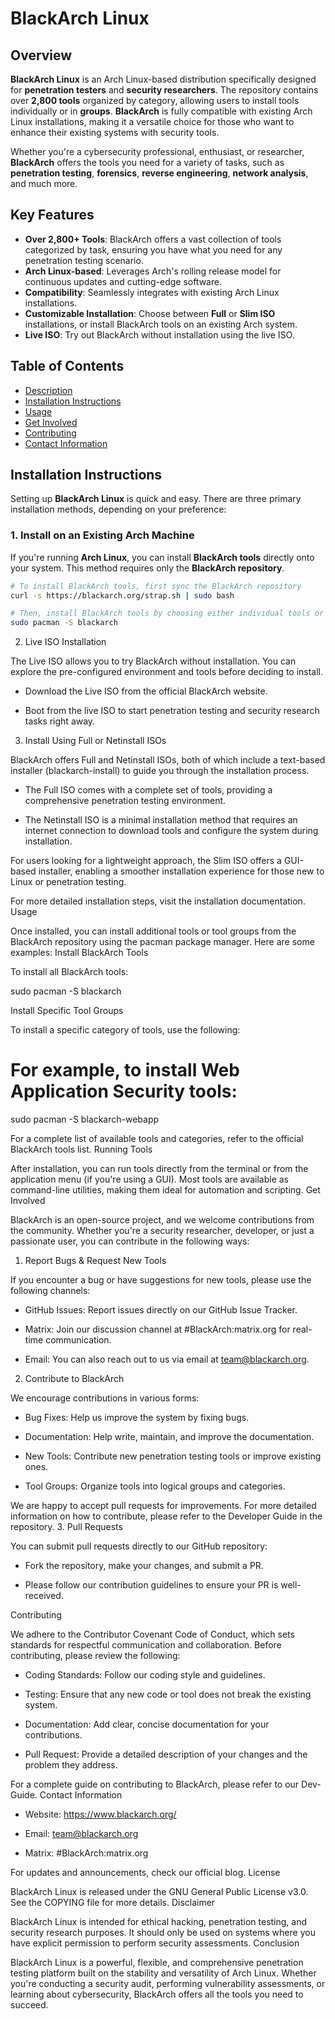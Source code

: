 # BlackArch Linux

## Overview

**BlackArch Linux** is an Arch Linux-based distribution specifically designed for **penetration testers** and **security researchers**. The repository contains over **2,800 tools** organized by category, allowing users to install tools individually or in **groups**. **BlackArch** is fully compatible with existing Arch Linux installations, making it a versatile choice for those who want to enhance their existing systems with security tools.

Whether you're a cybersecurity professional, enthusiast, or researcher, **BlackArch** offers the tools you need for a variety of tasks, such as **penetration testing**, **forensics**, **reverse engineering**, **network analysis**, and much more.

## Key Features

- **Over 2,800+ Tools**: BlackArch offers a vast collection of tools categorized by task, ensuring you have what you need for any penetration testing scenario.
- **Arch Linux-based**: Leverages Arch's rolling release model for continuous updates and cutting-edge software.
- **Compatibility**: Seamlessly integrates with existing Arch Linux installations.
- **Customizable Installation**: Choose between **Full** or **Slim ISO** installations, or install BlackArch tools on an existing Arch system.
- **Live ISO**: Try out BlackArch without installation using the live ISO.

## Table of Contents

- [Description](#description)
- [Installation Instructions](#installation-instructions)
- [Usage](#usage)
- [Get Involved](#get-involved)
- [Contributing](#contributing)
- [Contact Information](#contact-information)

## Installation Instructions

Setting up **BlackArch Linux** is quick and easy. There are three primary installation methods, depending on your preference:

### 1. **Install on an Existing Arch Machine**
If you're running **Arch Linux**, you can install **BlackArch tools** directly onto your system. This method requires only the **BlackArch repository**.

```bash
# To install BlackArch tools, first sync the BlackArch repository
curl -s https://blackarch.org/strap.sh | sudo bash

# Then, install BlackArch tools by choosing either individual tools or groups
sudo pacman -S blackarch
```

2. Live ISO Installation

The Live ISO allows you to try BlackArch without installation. You can explore the pre-configured environment and tools before deciding to install.

*   Download the Live ISO from the official BlackArch website.

*   Boot from the live ISO to start penetration testing and security research tasks right away.

3. Install Using Full or Netinstall ISOs

BlackArch offers Full and Netinstall ISOs, both of which include a text-based installer (blackarch-install) to guide you through the installation process.

*   The Full ISO comes with a complete set of tools, providing a comprehensive penetration testing environment.

*   The Netinstall ISO is a minimal installation method that requires an internet connection to download tools and configure the system during installation.

For users looking for a lightweight approach, the Slim ISO offers a GUI-based installer, enabling a smoother installation experience for those new to Linux or penetration testing.

For more detailed installation steps, visit the installation documentation.
Usage

Once installed, you can install additional tools or tool groups from the BlackArch repository using the pacman package manager. Here are some examples:
Install BlackArch Tools

To install all BlackArch tools:

sudo pacman -S blackarch

Install Specific Tool Groups

To install a specific category of tools, use the following:

# For example, to install Web Application Security tools:
sudo pacman -S blackarch-webapp

For a complete list of available tools and categories, refer to the official BlackArch tools list.
Running Tools

After installation, you can run tools directly from the terminal or from the application menu (if you're using a GUI). Most tools are available as command-line utilities, making them ideal for automation and scripting.
Get Involved

BlackArch is an open-source project, and we welcome contributions from the community. Whether you're a security researcher, developer, or just a passionate user, you can contribute in the following ways:
1. Report Bugs & Request New Tools

If you encounter a bug or have suggestions for new tools, please use the following channels:

*   GitHub Issues: Report issues directly on our GitHub Issue Tracker.

*   Matrix: Join our discussion channel at #BlackArch:matrix.org for real-time communication.

*   Email: You can also reach out to us via email at team@blackarch.org.

2. Contribute to BlackArch

We encourage contributions in various forms:

*   Bug Fixes: Help us improve the system by fixing bugs.

*   Documentation: Help write, maintain, and improve the documentation.

*   New Tools: Contribute new penetration testing tools or improve existing ones.

*   Tool Groups: Organize tools into logical groups and categories.

We are happy to accept pull requests for improvements. For more detailed information on how to contribute, please refer to the Developer Guide in the repository.
3. Pull Requests

You can submit pull requests directly to our GitHub repository:

*   Fork the repository, make your changes, and submit a PR.

*   Please follow our contribution guidelines to ensure your PR is well-received.

Contributing

We adhere to the Contributor Covenant Code of Conduct, which sets standards for respectful communication and collaboration. Before contributing, please review the following:

*   Coding Standards: Follow our coding style and guidelines.

*   Testing: Ensure that any new code or tool does not break the existing system.

*   Documentation: Add clear, concise documentation for your contributions.

*   Pull Request: Provide a detailed description of your changes and the problem they address.

For a complete guide on contributing to BlackArch, please refer to our Dev-Guide.
Contact Information

*   Website: https://www.blackarch.org/

*   Email: team@blackarch.org

*   Matrix: #BlackArch:matrix.org

For updates and announcements, check our official blog.
License

BlackArch Linux is released under the GNU General Public License v3.0. See the COPYING file for more details.
Disclaimer

BlackArch Linux is intended for ethical hacking, penetration testing, and security research purposes. It should only be used on systems where you have explicit permission to perform security assessments.
Conclusion

BlackArch Linux is a powerful, flexible, and comprehensive penetration testing platform built on the stability and versatility of Arch Linux. Whether you're conducting a security audit, performing vulnerability assessments, or learning about cybersecurity, BlackArch offers all the tools you need to succeed.

